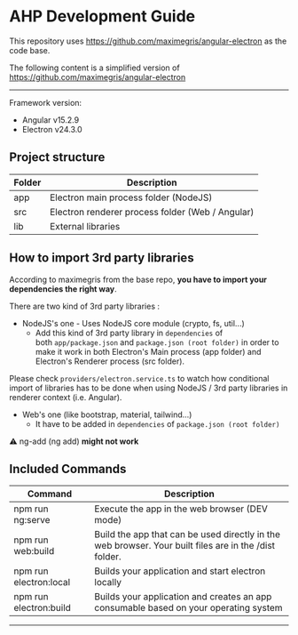 # AHP Development Guide

This repository uses https://github.com/maximegris/angular-electron as the code base.

The following content is a simplified version of https://github.com/maximegris/angular-electron

---

Framework version:

- Angular v15.2.9
- Electron v24.3.0

## Project structure

| Folder | Description |
| --- | --- |
| app | Electron main process folder (NodeJS) |
| src | Electron renderer process folder (Web / Angular) |
| lib | External libraries |

## How to import 3rd party libraries

According to maximegris from the base repo, **you have to import your dependencies the right way**. 

There are two kind of 3rd party libraries :

- NodeJS's one - Uses NodeJS core module (crypto, fs, util...)
    - Add this kind of 3rd party library in `dependencies` of both `app/package.json` and `package.json (root folder)` in order to make it work in both Electron's Main process (app folder) and Electron's Renderer process (src folder).

Please check `providers/electron.service.ts` to watch how conditional import of libraries has to be done when using NodeJS / 3rd party libraries in renderer context (i.e. Angular).

- Web's one (like bootstrap, material, tailwind...)
    - It have to be added in `dependencies` of `package.json (root folder)`

⚠️ ng-add (ng add) **might not work**

## Included Commands

| Command | Description |
| --- | --- |
| npm run ng:serve | Execute the app in the web browser (DEV mode) |
| npm run web:build | Build the app that can be used directly in the web browser. Your built files are in the /dist folder. |
| npm run electron:local | Builds your application and start electron locally |
| npm run electron:build | Builds your application and creates an app consumable based on your operating system |

---